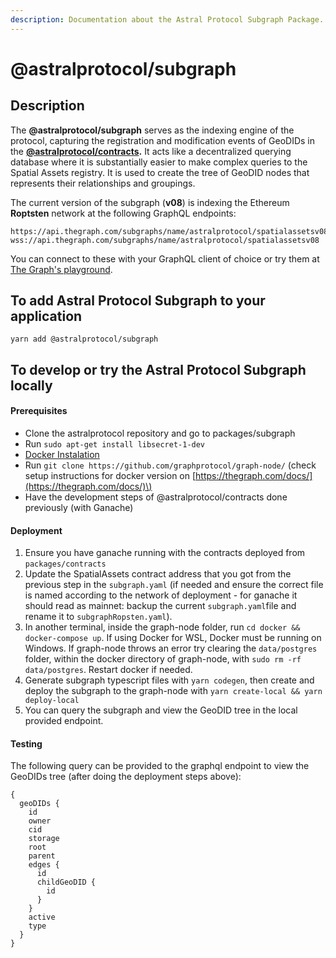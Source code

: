 ```yaml
---
description: Documentation about the Astral Protocol Subgraph Package.
---
```


# @astralprotocol/subgraph

## **Description**

The **@astralprotocol/subgraph** serves as the indexing engine of the protocol, capturing the registration and modification events of GeoDIDs in the [**@astralprotocol/contracts**](docs/)**.** It acts like a decentralized querying database where it is substantially easier to make complex queries to the Spatial Assets registry. It is used to create the tree of GeoDID nodes that represents their relationships and groupings.

The current version of the subgraph \(**v08**\) is indexing the Ethereum **Roptsten** network at the following GraphQL endpoints:

```text
https://api.thegraph.com/subgraphs/name/astralprotocol/spatialassetsv08
wss://api.thegraph.com/subgraphs/name/astralprotocol/spatialassetsv08
```

You can connect to these with your GraphQL client of choice or try them at [The Graph's playground](https://thegraph.com/explorer/subgraph/astralprotocol/spatialassetsv06).

## **To add Astral Protocol Subgraph to your application**

```text
yarn add @astralprotocol/subgraph
```

## **To develop or try the Astral Protocol Subgraph locally**

#### Prerequisites

* Clone the astralprotocol repository and go to packages/subgraph
* Run `sudo apt-get install libsecret-1-dev`
* [Docker Instalation](https://docs.docker.com/install/linux/docker-ce/debian/)
* Run `git clone https://github.com/graphprotocol/graph-node/` \(check setup instructions for docker version  on [https://thegraph.com/docs/](https://thegraph.com/docs/)\)
* Have the development steps of @astralprotocol/contracts done previously \(with Ganache\)

#### Deployment

1. Ensure you have ganache running with the contracts deployed from `packages/contracts`
2. Update the SpatialAssets contract address that you got from the previous step in the `subgraph.yaml` \(if needed and ensure the correct file is named according to the network of deployment - for ganache it should read as mainnet: backup the current `subgraph.yaml`file and rename it to `subgraphRopsten.yaml`\).
3. In another terminal, inside the graph-node folder, run `cd docker && docker-compose up`. If using Docker for WSL, Docker must be running on Windows. If graph-node throws an error try clearing the `data/postgres` folder, within the docker directory of graph-node, with `sudo rm -rf data/postgres`. Restart docker if needed.
4. Generate subgraph typescript files with `yarn codegen`, then create and deploy the subgraph to the graph-node with `yarn create-local && yarn deploy-local`
5. You can query the subgraph and view the GeoDID tree in the local provided endpoint.

#### Testing

The following query can be provided to the graphql endpoint to view the GeoDIDs tree \(after doing the deployment steps above\):

```text
{
  geoDIDs {
    id
    owner
    cid
    storage
    root
    parent
    edges {
      id
      childGeoDID {
        id
      }
    }
    active
    type
  }
}
```

